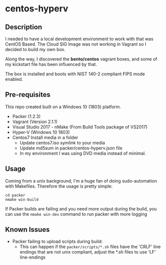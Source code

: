 # centos-hyperv

## Description
I needed to have a local development environment to work with that was 
CentOS Based. The Cloud SIG Image was not working in Vagrant so I decided
to build my own box. 

Along the way, I discovered the **bento/centos** vagrant boxes, and some of my
kickstart file has been influenced by that.

The box is installed and boots with NIST 140-2 compliant FIPS mode enabled.

## Pre-requisites
This repo created built on a Windows 10 (1803) platform.
  - Packer (1.2.3)
  - Vagrant (Version 2.1.1)
  - Visual Studio 2017 - nMake (From Build Tools package of VS2017)
  - Hyper-V (Windows 10 1803)
  - Centos7 Install media in a folder
    - Update centos7.iso symlink to your media
    - Update md5sum in packer/centos-hyperv.json file
    - In my environment I was using DVD media instead of minimal.

## Usage
Coming from a unix background, I'm a huge fan of doing sudo-automation with
Makefiles.  Therefore the usage is pretty simple: 
```
cd packer
nmake win-build
```

If Packer builds are failing and you need more output during the build, you can
use the `nmake win-dev` command to run packer with more logging

## Known Issues
  - Packer failing to upload scripts during build:
    - This can happen if the `packer/scripts/*.sh` files have the 'CRLF' line
      endings that are not unix compliant, adjust the *.sh files to use 'LF'
      line-endings
